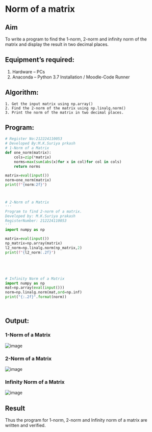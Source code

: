 # Norm of a matrix
## Aim
To write a program to find the 1-norm, 2-norm and infinity norm of the matrix and display the result in two decimal places.
## Equipment’s required:
1.	Hardware – PCs
2.	Anaconda – Python 3.7 Installation / Moodle-Code Runner
## Algorithm:
	1. Get the input matrix using np.array()   
    2. Find the 2-norm of the matrix using np.linalg.norm()
	3. Print the norm of the matrix in two decimal places.
## Program:
```Python
# Register No:212224110053
# Developed By:M.K.Suriya prkash
# 1-Norm of a Matrix
def one_norm(matrix):
    cols=zip(*matrix)
    norms=max(sum(abs(x)for x in col)for col in cols)
    return norms
    
matrix=eval(input())
norm=one_norm(matrix)
print(f"{norm:2f}")



# 2-Norm of a Matrix
'''
Program to find 2-norm of a matrix.
Developed by: M.K.Suriya prakash
RegisterNumber: 212224110053
'''
import numpy as np

matrix=eval(input())
np_matrix=np.array(matrix)
l2_norm=np.linalg.norm(np_matrix,2)
print(f"{l2_norm:.2f}")





# Infinity Norm of a Matrix
import numpy as np
mat=np.array(eval(input()))
norm=np.linalg.norm(mat,ord=np.inf)
print("{:.2f}".format(norm))




```
## Output:
### 1-Norm of a Matrix




![image](https://github.com/user-attachments/assets/78714dd0-f83e-4f6f-9c84-0b5579ef259f)

### 2-Norm of a Matrix



![image](https://github.com/user-attachments/assets/7bc3b361-0681-459b-b231-9ef1d8a4e653)


### Infinity Norm of a Matrix



![image](https://github.com/user-attachments/assets/85cb5741-79c8-4e46-a6f2-80f4c56fd2c3)


## Result
Thus the program for 1-norm, 2-norm and Infinity norm of a matrix are written and verified.

